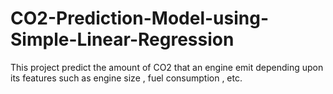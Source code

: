 # CO2-Prediction-Model-using-Simple-Linear-Regression
This project predict the amount of CO2 that an engine emit depending upon its features such  as engine size , fuel consumption , etc. 
